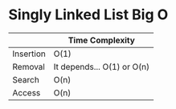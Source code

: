 # Singly Linked List Big O

|           | Time Complexity            |
| --------- | -------------------------- |
| Insertion | O(1)                       |
| Removal   | It depends... O(1) or O(n) |
| Search    | O(n)                       |
| Access    | O(n)                       |
